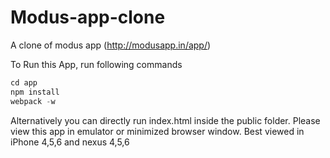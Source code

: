 # Modus-app-clone
A clone of modus app (http://modusapp.in/app/)

To Run this App, run following commands
```jsx
cd app
npm install
webpack -w
```

Alternatively you can directly run index.html inside the public folder.
Please view this app in emulator or minimized browser window.
Best viewed in iPhone 4,5,6 and nexus 4,5,6